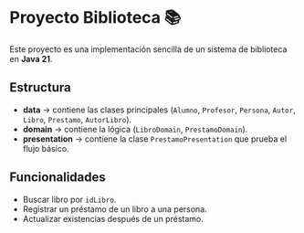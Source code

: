 # Proyecto Biblioteca 📚

Este proyecto es una implementación sencilla de un sistema de biblioteca en **Java 21**.

##  Estructura
- **data** → contiene las clases principales (`Alumno`, `Profesor`, `Persona`, `Autor`, `Libro`, `Prestamo`, `AutorLibro`).
- **domain** → contiene la lógica (`LibroDomain`, `PrestamoDomain`).
- **presentation** → contiene la clase `PrestamoPresentation` que prueba el flujo básico.

##  Funcionalidades
- Buscar libro por `idLibro`.
- Registrar un préstamo de un libro a una persona.
- Actualizar existencias después de un préstamo.


